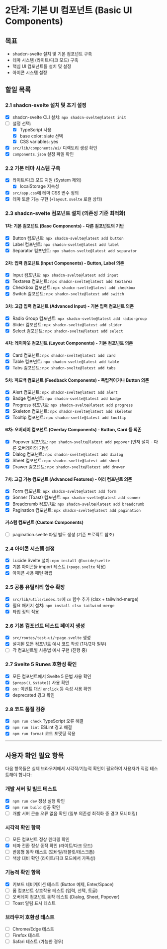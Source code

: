 # 2단계: 기본 UI 컴포넌트 (Basic UI Components)

## 목표
- shadcn-svelte 설치 및 기본 컴포넌트 구축
- 테마 시스템 (라이트/다크 모드) 구축
- 핵심 UI 컴포넌트들 설치 및 설정
- 아이콘 시스템 설정

## 할일 목록

### 2.1 shadcn-svelte 설치 및 초기 설정
- [x] shadcn-svelte CLI 설치: `npx shadcn-svelte@latest init`
- [ ] 설정 선택:
  - [x] TypeScript 사용
  - [x] base color: slate 선택
  - [x] CSS variables: yes
- [x] `src/lib/components/ui/` 디렉토리 생성 확인
- [x] `components.json` 설정 파일 확인

### 2.2 기본 테마 시스템 구축
- [x] 라이트/다크 모드 지원 (System 제외)
  - [x] localStorage 지속성
- [x] `src/app.css`에 테마 CSS 변수 정의
- [x] 테마 토글 기능 구현 (`+layout.svelte` 로컬 상태)

### 2.3 shadcn-svelte 컴포넌트 설치 (의존성 기준 최적화)

#### 1차: 기본 컴포넌트 (Base Components) - 다른 컴포넌트의 기반
- [x] Button 컴포넌트: `npx shadcn-svelte@latest add button`
- [x] Label 컴포넌트: `npx shadcn-svelte@latest add label`
- [x] Separator 컴포넌트: `npx shadcn-svelte@latest add separator`

#### 2차: 입력 컴포넌트 (Input Components) - Button, Label 의존
- [x] Input 컴포넌트: `npx shadcn-svelte@latest add input`
- [x] Textarea 컴포넌트: `npx shadcn-svelte@latest add textarea`
- [x] Checkbox 컴포넌트: `npx shadcn-svelte@latest add checkbox`
- [x] Switch 컴포넌트: `npx shadcn-svelte@latest add switch`

#### 3차: 고급 입력 컴포넌트 (Advanced Input) - 기본 입력 컴포넌트 의존
- [x] Radio Group 컴포넌트: `npx shadcn-svelte@latest add radio-group`
- [x] Slider 컴포넌트: `npx shadcn-svelte@latest add slider`
- [x] Select 컴포넌트: `npx shadcn-svelte@latest add select`

#### 4차: 레이아웃 컴포넌트 (Layout Components) - 기본 컴포넌트 의존
- [x] Card 컴포넌트: `npx shadcn-svelte@latest add card`
- [x] Table 컴포넌트: `npx shadcn-svelte@latest add table`
- [x] Tabs 컴포넌트: `npx shadcn-svelte@latest add tabs`

#### 5차: 피드백 컴포넌트 (Feedback Components) - 독립적이거나 Button 의존
- [x] Alert 컴포넌트: `npx shadcn-svelte@latest add alert`
- [x] Badge 컴포넌트: `npx shadcn-svelte@latest add badge`
- [x] Progress 컴포넌트: `npx shadcn-svelte@latest add progress`
- [x] Skeleton 컴포넌트: `npx shadcn-svelte@latest add skeleton`
- [x] Tooltip 컴포넌트: `npx shadcn-svelte@latest add tooltip`

#### 6차: 오버레이 컴포넌트 (Overlay Components) - Button, Card 등 의존
- [x] Popover 컴포넌트: `npx shadcn-svelte@latest add popover` (먼저 설치 - 다른 오버레이의 기반)
- [x] Dialog 컴포넌트: `npx shadcn-svelte@latest add dialog`
- [x] Sheet 컴포넌트: `npx shadcn-svelte@latest add sheet`
- [x] Drawer 컴포넌트: `npx shadcn-svelte@latest add drawer`

#### 7차: 고급 기능 컴포넌트 (Advanced Features) - 여러 컴포넌트 의존
- [x] Form 컴포넌트: `npx shadcn-svelte@latest add form`
- [x] Sonner (Toast) 컴포넌트: `npx shadcn-svelte@latest add sonner`
- [x] Breadcrumb 컴포넌트: `npx shadcn-svelte@latest add breadcrumb`
- [x] Pagination 컴포넌트: `npx shadcn-svelte@latest add pagination`

#### 커스텀 컴포넌트 (Custom Components)
- [ ] pagination.svelte 파일 별도 생성 (기존 프로젝트 참조)

### 2.4 아이콘 시스템 설정
- [x] Lucide Svelte 설치: `npm install @lucide/svelte`
- [x] 기본 아이콘들 import 테스트 (`+page.svelte` 적용)
- [x] 아이콘 사용 패턴 확립

### 2.5 공통 유틸리티 함수 확장
- [x] `src/lib/utils/index.ts`에 `cn` 함수 추가 (clsx + tailwind-merge)
- [x] 필요 패키지 설치: `npm install clsx tailwind-merge`
- [x] 타입 정의 적용

### 2.6 기본 컴포넌트 테스트 페이지 생성
- [x] `src/routes/test-ui/+page.svelte` 생성
- [x] 설치된 모든 컴포넌트 예시 코드 작성 (1차/2차 일부)
- [ ] 각 컴포넌트별 사용법 예시 구현 (진행 중)

### 2.7 Svelte 5 Runes 호환성 확인
- [x] 모든 컴포넌트에서 Svelte 5 문법 사용 확인
- [x] `$props()`, `$state()` 사용 확인
- [x] `on:` 이벤트 대신 `onclick` 등 속성 사용 확인
- [x] deprecated 경고 확인

### 2.8 코드 품질 검증
- [x] `npm run check` TypeScript 오류 해결
- [x] `npm run lint` ESLint 경고 해결
- [x] `npm run format` 코드 포맷팅 적용

---

## 사용자 확인 필요 항목

다음 항목들은 실제 브라우저에서 시각적/기능적 확인이 필요하여 사용자가 직접 테스트해야 합니다:

### 개발 서버 및 빌드 테스트
- [x] `npm run dev` 정상 실행 확인
- [x] `npm run build` 성공 확인
- [ ] 개발 서버 콘솔 오류 없음 확인 (일부 의존성 최적화 중 경고 모니터링)

### 시각적 확인 항목
- [ ] 모든 컴포넌트 정상 렌더링 확인
- [x] 테마 전환 정상 동작 확인 (라이트/다크 모드)
- [ ] 반응형 동작 테스트 (모바일/태블릿/데스크톱)
- [ ] 색상 대비 확인 (라이트/다크 모드에서 가독성)

### 기능적 확인 항목
- [x] 키보드 네비게이션 테스트 (Button 예제, Enter/Space)
- [ ] 폼 컴포넌트 상호작용 테스트 (입력, 선택, 토글)
- [ ] 오버레이 컴포넌트 동작 테스트 (Dialog, Sheet, Popover)
- [ ] Toast 알림 표시 테스트

### 브라우저 호환성 테스트
- [ ] Chrome/Edge 테스트
- [ ] Firefox 테스트
- [ ] Safari 테스트 (가능한 경우)